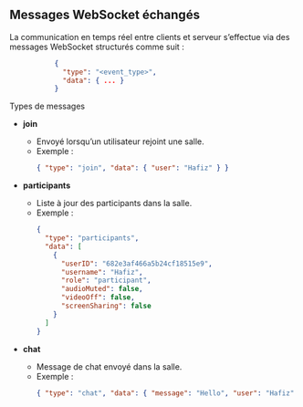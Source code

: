 ## Messages WebSocket échangés

La communication en temps réel entre clients et serveur s’effectue via des messages WebSocket structurés comme suit :

   ```json
              {
                "type": "<event_type>",
                "data": { ... }
              }
   ```


Types de messages

- **join**
  - Envoyé lorsqu’un utilisateur rejoint une salle.
  - Exemple :
    ```json
    { "type": "join", "data": { "user": "Hafiz" } }
    ```

- **participants**
  - Liste à jour des participants dans la salle.
  - Exemple :
    ```json
    {
      "type": "participants",
      "data": [
        {
          "userID": "682e3af466a5b24cf18515e9",
          "username": "Hafiz",
          "role": "participant",
          "audioMuted": false,
          "videoOff": false,
          "screenSharing": false
        }
      ]
    }
    ```

- **chat**
  - Message de chat envoyé dans la salle.
  - Exemple :
    ```json
    { "type": "chat", "data": { "message": "Hello", "user": "Hafiz" } }
